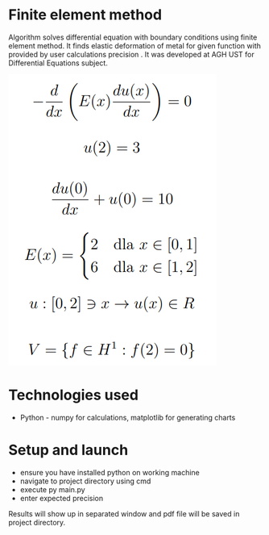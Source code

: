 # Finite element method

Algorithm solves differential equation with boundary conditions using finite element method. It finds elastic deformation of metal for given function with provided by user calculations precision . It was developed at AGH UST for Differential Equations subject. 

![Image Name](equation.png)

# Technologies used

- Python - numpy for calculations, matplotlib for generating charts

# Setup and launch
 - ensure you have installed python on working machine
 - navigate to project directory using cmd
 - execute py main.py
 - enter expected precision
 
Results will show up in separated window and pdf file will be saved in project directory.

